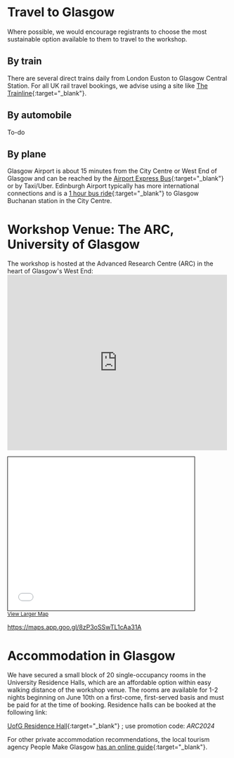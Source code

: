 # Travel to Glasgow
Where possible, we would encourage registrants to choose the most sustainable option available to them to travel to the workshop.
## By train
There are several direct trains daily from London Euston to Glasgow Central Station. For all UK rail travel bookings, we advise using a site like [The Trainline](https://www.thetrainline.com/){:target="_blank"}.
## By automobile
To-do
## By plane
Glasgow Airport is about 15 minutes from the City Centre or West End of Glasgow and can be reached by the [Airport Express Bus](https://www.glasgowairport.com/to-and-from/bus/){:target="_blank"} or by Taxi/Uber. Edinburgh Airport typically has more international connections and is a [1 hour bus ride](https://www.edinburghairport.com/transport-links/buses-and-coaches/glasgow-bus-links){:target="_blank"}  to Glasgow Buchanan station in the City Centre.

# Workshop Venue: The ARC, University of Glasgow
The workshop is hosted at the Advanced Research Centre (ARC) in the heart of Glasgow's West End:
<embed type="text/html" src="https://maps.app.goo.gl/8zP3oSSwTL1cAa31A" width="500" height="400">
<iframe width="425" height="350" frameborder="0" scrolling="no" marginheight="0" marginwidth="0" src="[https://maps.app.goo.gl/8zP3oSSwTL1cAa31A](https://maps.app.goo.gl/8zP3oSSwTL1cAa31A)" style="border: 1px solid black"></iframe><br/><small><a href="https://maps.app.goo.gl/8zP3oSSwTL1cAa31A;layers=N">View Larger Map</a></small>

https://maps.app.goo.gl/8zP3oSSwTL1cAa31A

# Accommodation in Glasgow
We have secured a small block of 20 single-occupancy rooms in the University Residence Halls, which are an affordable option within easy walking distance of the workshop venue. The rooms are available for 1-2 nights beginning on June 10th on a first-come, first-served basis and must be paid for at the time of booking. Residence halls can be  booked at the following link:

[UofG Residence Hall](https://book.accom.gla.ac.uk/KxBnBLive/Default.aspx){:target="_blank"} ; use promotion code: *ARC2024*

For other private accommodation recommendations, the local tourism agency People Make Glasgow [has an online guide](https://peoplemakeglasgow.com/good-to-know/hotels-and-accommodation){:target="_blank"}.

